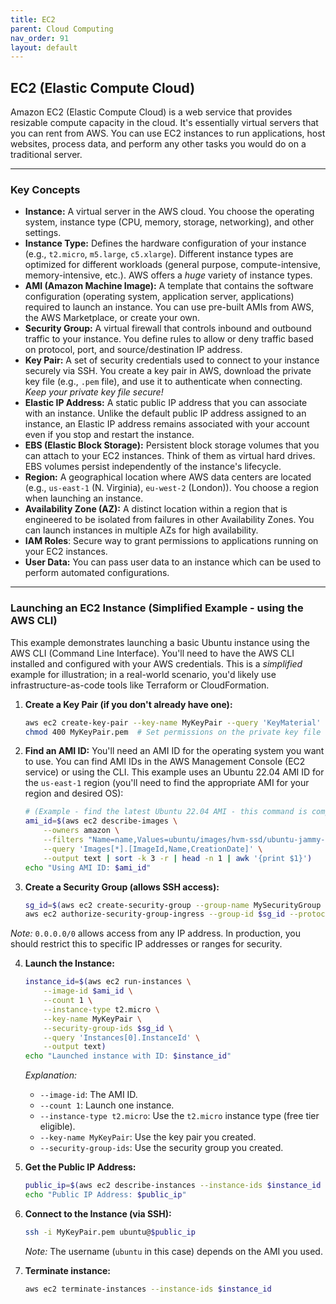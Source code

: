 ```yaml
---
title: EC2
parent: Cloud Computing
nav_order: 91
layout: default
---
```


## EC2 (Elastic Compute Cloud)

Amazon EC2 (Elastic Compute Cloud) is a web service that provides resizable compute capacity in the cloud.  It's essentially virtual servers that you can rent from AWS.  You can use EC2 instances to run applications, host websites, process data, and perform any other tasks you would do on a traditional server.

---

### Key Concepts

*   **Instance:** A virtual server in the AWS cloud.  You choose the operating system, instance type (CPU, memory, storage, networking), and other settings.
*   **Instance Type:**  Defines the hardware configuration of your instance (e.g., `t2.micro`, `m5.large`, `c5.xlarge`).  Different instance types are optimized for different workloads (general purpose, compute-intensive, memory-intensive, etc.).  AWS offers a *huge* variety of instance types.
*   **AMI (Amazon Machine Image):**  A template that contains the software configuration (operating system, application server, applications) required to launch an instance.  You can use pre-built AMIs from AWS, the AWS Marketplace, or create your own.
*   **Security Group:**  A virtual firewall that controls inbound and outbound traffic to your instance.  You define rules to allow or deny traffic based on protocol, port, and source/destination IP address.
*   **Key Pair:**  A set of security credentials used to connect to your instance securely via SSH.  You create a key pair in AWS, download the private key file (e.g., `.pem` file), and use it to authenticate when connecting.  *Keep your private key file secure!*
*   **Elastic IP Address:**  A static public IP address that you can associate with an instance.  Unlike the default public IP address assigned to an instance, an Elastic IP address remains associated with your account even if you stop and restart the instance.
*   **EBS (Elastic Block Storage):**  Persistent block storage volumes that you can attach to your EC2 instances.  Think of them as virtual hard drives.  EBS volumes persist independently of the instance's lifecycle.
*   **Region:** A geographical location where AWS data centers are located (e.g., `us-east-1` (N. Virginia), `eu-west-2` (London)).  You choose a region when launching an instance.
*   **Availability Zone (AZ):**  A distinct location within a region that is engineered to be isolated from failures in other Availability Zones.  You can launch instances in multiple AZs for high availability.
* **IAM Roles**: Secure way to grant permissions to applications running on your EC2 instances.
* **User Data:** You can pass user data to an instance which can be used to perform automated configurations.

---

### Launching an EC2 Instance (Simplified Example - using the AWS CLI)

This example demonstrates launching a basic Ubuntu instance using the AWS CLI (Command Line Interface).  You'll need to have the AWS CLI installed and configured with your AWS credentials.  This is a *simplified* example for illustration; in a real-world scenario, you'd likely use infrastructure-as-code tools like Terraform or CloudFormation.

1.  **Create a Key Pair (if you don't already have one):**

    ```bash
    aws ec2 create-key-pair --key-name MyKeyPair --query 'KeyMaterial' --output text > MyKeyPair.pem
    chmod 400 MyKeyPair.pem  # Set permissions on the private key file (very important!)
    ```

2.  **Find an AMI ID:**  You'll need an AMI ID for the operating system you want to use.  You can find AMI IDs in the AWS Management Console (EC2 service) or using the CLI. This example uses an Ubuntu 22.04 AMI ID for the `us-east-1` region (you'll need to find the appropriate AMI for your region and desired OS):

    ```bash
    # (Example - find the latest Ubuntu 22.04 AMI - this command is complex, but demonstrates the power of the CLI)
    ami_id=$(aws ec2 describe-images \
        --owners amazon \
        --filters "Name=name,Values=ubuntu/images/hvm-ssd/ubuntu-jammy-22.04-amd64-server-*" \
        --query 'Images[*].[ImageId,Name,CreationDate]' \
        --output text | sort -k 3 -r | head -n 1 | awk '{print $1}')
    echo "Using AMI ID: $ami_id"

    ```

3.  **Create a Security Group (allows SSH access):**

    ```bash
    sg_id=$(aws ec2 create-security-group --group-name MySecurityGroup --description "Allow SSH access" --query 'GroupId' --output text)
    aws ec2 authorize-security-group-ingress --group-id $sg_id --protocol tcp --port 22 --cidr 0.0.0.0/0
    ```
   *Note:* `0.0.0.0/0` allows access from any IP address. In production, you should restrict this to specific IP addresses or ranges for security.

4.  **Launch the Instance:**

    ```bash
    instance_id=$(aws ec2 run-instances \
        --image-id $ami_id \
        --count 1 \
        --instance-type t2.micro \
        --key-name MyKeyPair \
        --security-group-ids $sg_id \
        --query 'Instances[0].InstanceId' \
        --output text)
    echo "Launched instance with ID: $instance_id"

    ```

    *Explanation:*

    *   `--image-id`:  The AMI ID.
    *   `--count 1`:  Launch one instance.
    *   `--instance-type t2.micro`:  Use the `t2.micro` instance type (free tier eligible).
    *   `--key-name MyKeyPair`:  Use the key pair you created.
    *   `--security-group-ids`: Use the security group you created.

5.  **Get the Public IP Address:**

    ```bash
    public_ip=$(aws ec2 describe-instances --instance-ids $instance_id --query 'Reservations[*].Instances[*].PublicIpAddress' --output text)
    echo "Public IP Address: $public_ip"
    ```

6.  **Connect to the Instance (via SSH):**

    ```bash
    ssh -i MyKeyPair.pem ubuntu@$public_ip
    ```
    *Note:* The username (`ubuntu` in this case) depends on the AMI you used.

7. **Terminate instance:**

   ```bash
   aws ec2 terminate-instances --instance-ids $instance_id
   ```